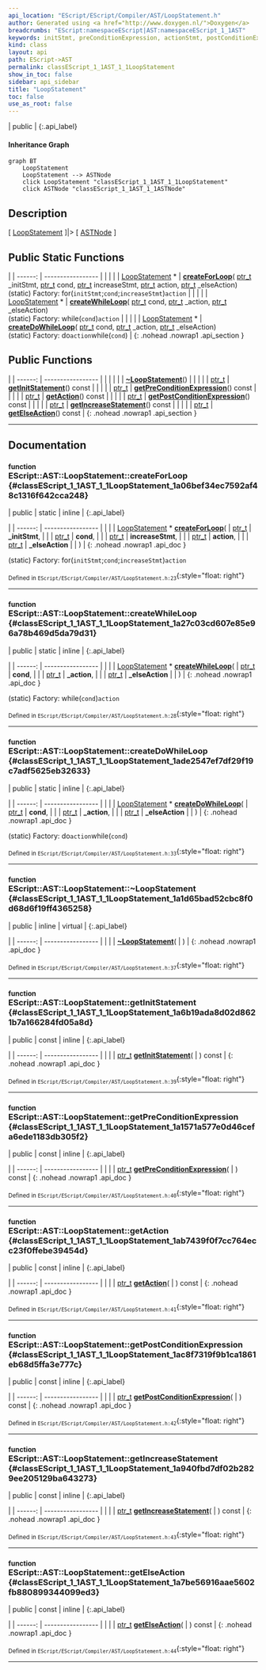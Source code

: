 ```yaml
---
api_location: "EScript/EScript/Compiler/AST/LoopStatement.h"
author: Generated using <a href="http://www.doxygen.nl/">Doxygen</a>
breadcrumbs: "EScript:namespaceEScript|AST:namespaceEScript_1_1AST"
keywords: initStmt, preConditionExpression, actionStmt, postConditionExpression, increaseStmt, elseAction, createForLoop, createWhileLoop, createDoWhileLoop, ~LoopStatement, getInitStatement, getPreConditionExpression, getAction, getPostConditionExpression, getIncreaseStatement, getElseAction, LoopStatement
kind: class
layout: api
path: EScript->AST
permalink: classEScript_1_1AST_1_1LoopStatement
show_in_toc: false
sidebar: api_sidebar
title: "LoopStatement"
toc: false
use_as_root: false
---
```


| public |
{:.api_label}

#### Inheritance Graph

```mermaid
graph BT
	LoopStatement
	LoopStatement --> ASTNode
	click LoopStatement "classEScript_1_1AST_1_1LoopStatement"
	click ASTNode "classEScript_1_1AST_1_1ASTNode"
```

## Description

[ [LoopStatement](classEScript_1_1AST_1_1LoopStatement) ]|> [ [ASTNode](classEScript_1_1AST_1_1ASTNode) ]



## Public Static Functions

|
| ------: | ----------------- |
|  | |
| [LoopStatement](classEScript_1_1AST_1_1LoopStatement) * | **[createForLoop](#classEScript_1_1AST_1_1LoopStatement_1a06bef34ec7592af48c1316f642cca248)**( [ptr_t](classEScript_1_1AST_1_1ASTNode#classEScript_1_1AST_1_1ASTNode_1a3b66b4450e328f61c873204f6e4183a5)  _initStmt,  [ptr_t](classEScript_1_1AST_1_1ASTNode#classEScript_1_1AST_1_1ASTNode_1a3b66b4450e328f61c873204f6e4183a5)  cond,  [ptr_t](classEScript_1_1AST_1_1ASTNode#classEScript_1_1AST_1_1ASTNode_1a3b66b4450e328f61c873204f6e4183a5)  increaseStmt,  [ptr_t](classEScript_1_1AST_1_1ASTNode#classEScript_1_1AST_1_1ASTNode_1a3b66b4450e328f61c873204f6e4183a5)  action,  [ptr_t](classEScript_1_1AST_1_1ASTNode#classEScript_1_1AST_1_1ASTNode_1a3b66b4450e328f61c873204f6e4183a5)  _elseAction) <br/> (static) Factory: for(`initStmt`;`cond`;`increaseStmt`)`action` |
|  | |
| [LoopStatement](classEScript_1_1AST_1_1LoopStatement) * | **[createWhileLoop](#classEScript_1_1AST_1_1LoopStatement_1a27c03cd607e85e96a78b469d5da79d31)**( [ptr_t](classEScript_1_1AST_1_1ASTNode#classEScript_1_1AST_1_1ASTNode_1a3b66b4450e328f61c873204f6e4183a5)  cond,  [ptr_t](classEScript_1_1AST_1_1ASTNode#classEScript_1_1AST_1_1ASTNode_1a3b66b4450e328f61c873204f6e4183a5)  _action,  [ptr_t](classEScript_1_1AST_1_1ASTNode#classEScript_1_1AST_1_1ASTNode_1a3b66b4450e328f61c873204f6e4183a5)  _elseAction) <br/> (static) Factory: while(`cond`)`action` |
|  | |
| [LoopStatement](classEScript_1_1AST_1_1LoopStatement) * | **[createDoWhileLoop](#classEScript_1_1AST_1_1LoopStatement_1ade2547ef7df29f19c7adf5625eb32633)**( [ptr_t](classEScript_1_1AST_1_1ASTNode#classEScript_1_1AST_1_1ASTNode_1a3b66b4450e328f61c873204f6e4183a5)  cond,  [ptr_t](classEScript_1_1AST_1_1ASTNode#classEScript_1_1AST_1_1ASTNode_1a3b66b4450e328f61c873204f6e4183a5)  _action,  [ptr_t](classEScript_1_1AST_1_1ASTNode#classEScript_1_1AST_1_1ASTNode_1a3b66b4450e328f61c873204f6e4183a5)  _elseAction) <br/> (static) Factory: do`action`while(`cond`) |
{: .nohead .nowrap1 .api_section }


## Public Functions

|
| ------: | ----------------- |
|  | |
|  | **[~LoopStatement](#classEScript_1_1AST_1_1LoopStatement_1a1d65bad52cbc8f0d68d6f19ff4365258)**() |
|  | |
| [ptr_t](classEScript_1_1AST_1_1ASTNode#classEScript_1_1AST_1_1ASTNode_1a3b66b4450e328f61c873204f6e4183a5) | **[getInitStatement](#classEScript_1_1AST_1_1LoopStatement_1a6b19ada8d02d8621b7a166284fd05a8d)**() const |
|  | |
| [ptr_t](classEScript_1_1AST_1_1ASTNode#classEScript_1_1AST_1_1ASTNode_1a3b66b4450e328f61c873204f6e4183a5) | **[getPreConditionExpression](#classEScript_1_1AST_1_1LoopStatement_1a1571a577e0d46cefa6ede1183db305f2)**() const |
|  | |
| [ptr_t](classEScript_1_1AST_1_1ASTNode#classEScript_1_1AST_1_1ASTNode_1a3b66b4450e328f61c873204f6e4183a5) | **[getAction](#classEScript_1_1AST_1_1LoopStatement_1ab7439f0f7cc764ecc23f0ffebe39454d)**() const |
|  | |
| [ptr_t](classEScript_1_1AST_1_1ASTNode#classEScript_1_1AST_1_1ASTNode_1a3b66b4450e328f61c873204f6e4183a5) | **[getPostConditionExpression](#classEScript_1_1AST_1_1LoopStatement_1ac8f7319f9b1ca1861eb68d5ffa3e777c)**() const |
|  | |
| [ptr_t](classEScript_1_1AST_1_1ASTNode#classEScript_1_1AST_1_1ASTNode_1a3b66b4450e328f61c873204f6e4183a5) | **[getIncreaseStatement](#classEScript_1_1AST_1_1LoopStatement_1a940fbd7df02b2829ee205129ba643273)**() const |
|  | |
| [ptr_t](classEScript_1_1AST_1_1ASTNode#classEScript_1_1AST_1_1ASTNode_1a3b66b4450e328f61c873204f6e4183a5) | **[getElseAction](#classEScript_1_1AST_1_1LoopStatement_1a7be56916aae5602fb880899344099ed3)**() const |
{: .nohead .nowrap1 .api_section }


-------------------------------------------------------------------

## Documentation

### <small>function</small><br/> EScript::AST::LoopStatement::createForLoop {#classEScript_1_1AST_1_1LoopStatement_1a06bef34ec7592af48c1316f642cca248}

| public | static | inline |
{:.api_label}

|
| ------: | ----------------- |
|  |
| [LoopStatement](classEScript_1_1AST_1_1LoopStatement) * **[createForLoop](#classEScript_1_1AST_1_1LoopStatement_1a06bef34ec7592af48c1316f642cca248)**( |  [ptr_t](classEScript_1_1AST_1_1ASTNode#classEScript_1_1AST_1_1ASTNode_1a3b66b4450e328f61c873204f6e4183a5)  | **_initStmt**, |
| |  [ptr_t](classEScript_1_1AST_1_1ASTNode#classEScript_1_1AST_1_1ASTNode_1a3b66b4450e328f61c873204f6e4183a5)  | **cond**, |
| |  [ptr_t](classEScript_1_1AST_1_1ASTNode#classEScript_1_1AST_1_1ASTNode_1a3b66b4450e328f61c873204f6e4183a5)  | **increaseStmt**, |
| |  [ptr_t](classEScript_1_1AST_1_1ASTNode#classEScript_1_1AST_1_1ASTNode_1a3b66b4450e328f61c873204f6e4183a5)  | **action**, |
| |  [ptr_t](classEScript_1_1AST_1_1ASTNode#classEScript_1_1AST_1_1ASTNode_1a3b66b4450e328f61c873204f6e4183a5)  | **_elseAction** |
|   ) |
{: .nohead .nowrap1 .api_doc }

(static) Factory: for(`initStmt`;`cond`;`increaseStmt`)`action`





<sub>Defined in `EScript/EScript/Compiler/AST/LoopStatement.h:23`</sub>{:style="float: right"}

-------------------------------------------------------------------

### <small>function</small><br/> EScript::AST::LoopStatement::createWhileLoop {#classEScript_1_1AST_1_1LoopStatement_1a27c03cd607e85e96a78b469d5da79d31}

| public | static | inline |
{:.api_label}

|
| ------: | ----------------- |
|  |
| [LoopStatement](classEScript_1_1AST_1_1LoopStatement) * **[createWhileLoop](#classEScript_1_1AST_1_1LoopStatement_1a27c03cd607e85e96a78b469d5da79d31)**( |  [ptr_t](classEScript_1_1AST_1_1ASTNode#classEScript_1_1AST_1_1ASTNode_1a3b66b4450e328f61c873204f6e4183a5)  | **cond**, |
| |  [ptr_t](classEScript_1_1AST_1_1ASTNode#classEScript_1_1AST_1_1ASTNode_1a3b66b4450e328f61c873204f6e4183a5)  | **_action**, |
| |  [ptr_t](classEScript_1_1AST_1_1ASTNode#classEScript_1_1AST_1_1ASTNode_1a3b66b4450e328f61c873204f6e4183a5)  | **_elseAction** |
|   ) |
{: .nohead .nowrap1 .api_doc }

(static) Factory: while(`cond`)`action`





<sub>Defined in `EScript/EScript/Compiler/AST/LoopStatement.h:28`</sub>{:style="float: right"}

-------------------------------------------------------------------

### <small>function</small><br/> EScript::AST::LoopStatement::createDoWhileLoop {#classEScript_1_1AST_1_1LoopStatement_1ade2547ef7df29f19c7adf5625eb32633}

| public | static | inline |
{:.api_label}

|
| ------: | ----------------- |
|  |
| [LoopStatement](classEScript_1_1AST_1_1LoopStatement) * **[createDoWhileLoop](#classEScript_1_1AST_1_1LoopStatement_1ade2547ef7df29f19c7adf5625eb32633)**( |  [ptr_t](classEScript_1_1AST_1_1ASTNode#classEScript_1_1AST_1_1ASTNode_1a3b66b4450e328f61c873204f6e4183a5)  | **cond**, |
| |  [ptr_t](classEScript_1_1AST_1_1ASTNode#classEScript_1_1AST_1_1ASTNode_1a3b66b4450e328f61c873204f6e4183a5)  | **_action**, |
| |  [ptr_t](classEScript_1_1AST_1_1ASTNode#classEScript_1_1AST_1_1ASTNode_1a3b66b4450e328f61c873204f6e4183a5)  | **_elseAction** |
|   ) |
{: .nohead .nowrap1 .api_doc }

(static) Factory: do`action`while(`cond`)





<sub>Defined in `EScript/EScript/Compiler/AST/LoopStatement.h:33`</sub>{:style="float: right"}

-------------------------------------------------------------------

### <small>function</small><br/> EScript::AST::LoopStatement::~LoopStatement {#classEScript_1_1AST_1_1LoopStatement_1a1d65bad52cbc8f0d68d6f19ff4365258}

| public | inline | virtual |
{:.api_label}

|
| ------: | ----------------- |
|  |
|  **[~LoopStatement](#classEScript_1_1AST_1_1LoopStatement_1a1d65bad52cbc8f0d68d6f19ff4365258)**( |  ) |
{: .nohead .nowrap1 .api_doc }





<sub>Defined in `EScript/EScript/Compiler/AST/LoopStatement.h:37`</sub>{:style="float: right"}

-------------------------------------------------------------------

### <small>function</small><br/> EScript::AST::LoopStatement::getInitStatement {#classEScript_1_1AST_1_1LoopStatement_1a6b19ada8d02d8621b7a166284fd05a8d}

| public | const | inline |
{:.api_label}

|
| ------: | ----------------- |
|  |
| [ptr_t](classEScript_1_1AST_1_1ASTNode#classEScript_1_1AST_1_1ASTNode_1a3b66b4450e328f61c873204f6e4183a5) **[getInitStatement](#classEScript_1_1AST_1_1LoopStatement_1a6b19ada8d02d8621b7a166284fd05a8d)**( |  ) const |
{: .nohead .nowrap1 .api_doc }





<sub>Defined in `EScript/EScript/Compiler/AST/LoopStatement.h:39`</sub>{:style="float: right"}

-------------------------------------------------------------------

### <small>function</small><br/> EScript::AST::LoopStatement::getPreConditionExpression {#classEScript_1_1AST_1_1LoopStatement_1a1571a577e0d46cefa6ede1183db305f2}

| public | const | inline |
{:.api_label}

|
| ------: | ----------------- |
|  |
| [ptr_t](classEScript_1_1AST_1_1ASTNode#classEScript_1_1AST_1_1ASTNode_1a3b66b4450e328f61c873204f6e4183a5) **[getPreConditionExpression](#classEScript_1_1AST_1_1LoopStatement_1a1571a577e0d46cefa6ede1183db305f2)**( |  ) const |
{: .nohead .nowrap1 .api_doc }





<sub>Defined in `EScript/EScript/Compiler/AST/LoopStatement.h:40`</sub>{:style="float: right"}

-------------------------------------------------------------------

### <small>function</small><br/> EScript::AST::LoopStatement::getAction {#classEScript_1_1AST_1_1LoopStatement_1ab7439f0f7cc764ecc23f0ffebe39454d}

| public | const | inline |
{:.api_label}

|
| ------: | ----------------- |
|  |
| [ptr_t](classEScript_1_1AST_1_1ASTNode#classEScript_1_1AST_1_1ASTNode_1a3b66b4450e328f61c873204f6e4183a5) **[getAction](#classEScript_1_1AST_1_1LoopStatement_1ab7439f0f7cc764ecc23f0ffebe39454d)**( |  ) const |
{: .nohead .nowrap1 .api_doc }





<sub>Defined in `EScript/EScript/Compiler/AST/LoopStatement.h:41`</sub>{:style="float: right"}

-------------------------------------------------------------------

### <small>function</small><br/> EScript::AST::LoopStatement::getPostConditionExpression {#classEScript_1_1AST_1_1LoopStatement_1ac8f7319f9b1ca1861eb68d5ffa3e777c}

| public | const | inline |
{:.api_label}

|
| ------: | ----------------- |
|  |
| [ptr_t](classEScript_1_1AST_1_1ASTNode#classEScript_1_1AST_1_1ASTNode_1a3b66b4450e328f61c873204f6e4183a5) **[getPostConditionExpression](#classEScript_1_1AST_1_1LoopStatement_1ac8f7319f9b1ca1861eb68d5ffa3e777c)**( |  ) const |
{: .nohead .nowrap1 .api_doc }





<sub>Defined in `EScript/EScript/Compiler/AST/LoopStatement.h:42`</sub>{:style="float: right"}

-------------------------------------------------------------------

### <small>function</small><br/> EScript::AST::LoopStatement::getIncreaseStatement {#classEScript_1_1AST_1_1LoopStatement_1a940fbd7df02b2829ee205129ba643273}

| public | const | inline |
{:.api_label}

|
| ------: | ----------------- |
|  |
| [ptr_t](classEScript_1_1AST_1_1ASTNode#classEScript_1_1AST_1_1ASTNode_1a3b66b4450e328f61c873204f6e4183a5) **[getIncreaseStatement](#classEScript_1_1AST_1_1LoopStatement_1a940fbd7df02b2829ee205129ba643273)**( |  ) const |
{: .nohead .nowrap1 .api_doc }





<sub>Defined in `EScript/EScript/Compiler/AST/LoopStatement.h:43`</sub>{:style="float: right"}

-------------------------------------------------------------------

### <small>function</small><br/> EScript::AST::LoopStatement::getElseAction {#classEScript_1_1AST_1_1LoopStatement_1a7be56916aae5602fb880899344099ed3}

| public | const | inline |
{:.api_label}

|
| ------: | ----------------- |
|  |
| [ptr_t](classEScript_1_1AST_1_1ASTNode#classEScript_1_1AST_1_1ASTNode_1a3b66b4450e328f61c873204f6e4183a5) **[getElseAction](#classEScript_1_1AST_1_1LoopStatement_1a7be56916aae5602fb880899344099ed3)**( |  ) const |
{: .nohead .nowrap1 .api_doc }





<sub>Defined in `EScript/EScript/Compiler/AST/LoopStatement.h:44`</sub>{:style="float: right"}

-------------------------------------------------------------------

